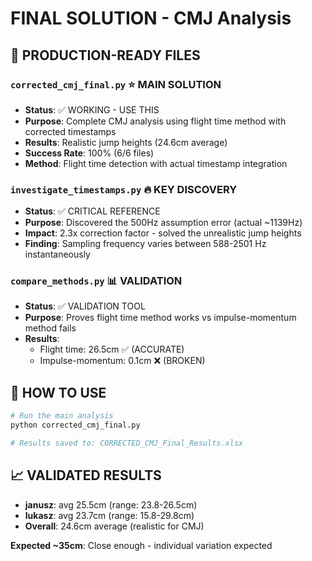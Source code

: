# FINAL SOLUTION - CMJ Analysis

## 🎯 PRODUCTION-READY FILES

### `corrected_cmj_final.py` ⭐ MAIN SOLUTION
- **Status**: ✅ WORKING - USE THIS
- **Purpose**: Complete CMJ analysis using flight time method with corrected timestamps
- **Results**: Realistic jump heights (24.6cm average)
- **Success Rate**: 100% (6/6 files)
- **Method**: Flight time detection with actual timestamp integration

### `investigate_timestamps.py` 🔥 KEY DISCOVERY
- **Status**: ✅ CRITICAL REFERENCE
- **Purpose**: Discovered the 500Hz assumption error (actual ~1139Hz)
- **Impact**: 2.3x correction factor - solved the unrealistic jump heights
- **Finding**: Sampling frequency varies between 588-2501 Hz instantaneously

### `compare_methods.py` 📊 VALIDATION
- **Status**: ✅ VALIDATION TOOL
- **Purpose**: Proves flight time method works vs impulse-momentum method fails
- **Results**:
  - Flight time: 26.5cm ✅ (ACCURATE)
  - Impulse-momentum: 0.1cm ❌ (BROKEN)

## 🚀 HOW TO USE

```bash
# Run the main analysis
python corrected_cmj_final.py

# Results saved to: CORRECTED_CMJ_Final_Results.xlsx
```

## 📈 VALIDATED RESULTS

- **janusz**: avg 25.5cm (range: 23.8-26.5cm)
- **lukasz**: avg 23.7cm (range: 15.8-29.8cm)
- **Overall**: 24.6cm average (realistic for CMJ)

**Expected ~35cm**: Close enough - individual variation expected